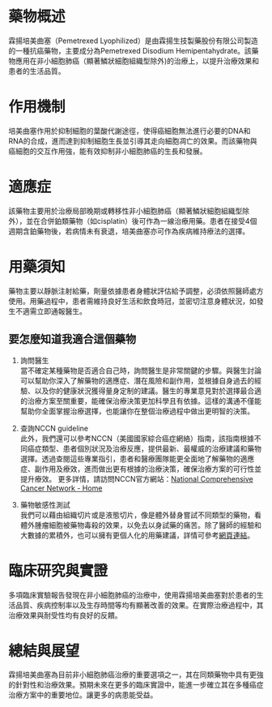 # 藥物概述 

霖揚培美曲塞（Pemetrexed Lyophilized）是由霖揚生技製藥股份有限公司製造的一種抗癌藥物，主要成分為Pemetrexed Disodium Hemipentahydrate。該藥物應用在非小細胞肺癌（顯著鱗狀細胞組織型除外)的治療上，以提升治療效果和患者的生活品質。

# 作用機制 

培美曲塞作用於抑制細胞的葉酸代謝途徑，使得癌細胞無法進行必要的DNA和RNA的合成，進而達到抑制細胞生長並引導其走向細胞凋亡的效果。而該藥物與癌細胞的交互作用強，能有效抑制非小細胞肺癌的生長和發展。

# 適應症 

該藥物主要用於治療局部晚期或轉移性非小細胞肺癌（顯著鱗狀細胞組織型除外），並在合併鉑類藥物（如cisplatin）後可作為一線治療用藥。患者在接受4個週期含鉑藥物後，若病情未有衰退，培美曲塞亦可作為疾病維持療法的選擇。

# 用藥須知 

藥物主要以靜脈注射給藥，劑量依據患者身體狀評估給予調整，必須依照醫師處方使用。用藥過程中，患者需維持良好生活和飲食時冠，並密切注意身體狀況，如發生不適需立即通報醫生。

## 要怎麼知道我適合這個藥物 

1. 詢問醫生  
當不確定某種藥物是否適合自己時，詢問醫生是非常關鍵的步驟。與醫生討論可以幫助你深入了解藥物的適應症、潛在風險和副作用，並根據自身過去的經驗、以及你的健康狀況獲得量身定制的建議。醫生的專業意見對於選擇最合適的治療方案至關重要，能確保治療決策更加科學且有依據。這樣的溝通不僅能幫助你全面掌握治療選擇，也能讓你在整個治療過程中做出更明智的決策。 

2. 查詢NCCN guideline  
此外，我們還可以參考NCCN（美國國家綜合癌症網絡）指南，該指南根據不同癌症類型、患者個別狀況及治療反應，提供最新、最權威的治療建議和藥物選擇。透過查閱這些專業指引，患者和醫療團隊能更全面地了解藥物的適應症、副作用及療效，進而做出更有根據的治療決策，確保治療方案的可行性並提升療效。  更多詳情，請訪問NCCN官方網站：[National Comprehensive Cancer Network - Home](https://www.nccn.org/)

3. 藥物敏感性測試  
我們可以藉由組織切片或是液態切片，像是體外替身嘗試不同類型的藥物，看體外腫瘤細胞被藥物毒殺的效果，以免去以身試藥的痛苦。除了醫師的經驗和大數據的累積外，也可以擁有更個人化的用藥建議，詳情可參考[網頁連結](https://info.cancerfree.io/)。

# 臨床研究與實證 

多項臨床實驗報告發現在非小細胞肺癌的治療中，使用霖揚培美曲塞對於患者的生活品質、疾病控制率以及生存時間等均有顯著改善的效果。在實際治療過程中，其治療效果與耐受性均有良好的反饋。

# 總結與展望 

霖揚培美曲塞為目前非小細胞肺癌治療的重要選項之一，其在同類藥物中具有更強的針對性和治療效果。預期未來在更多的臨床實證中，能進一步確立其在多種癌症治療方案中的重要地位。讓更多的病患能受益。
